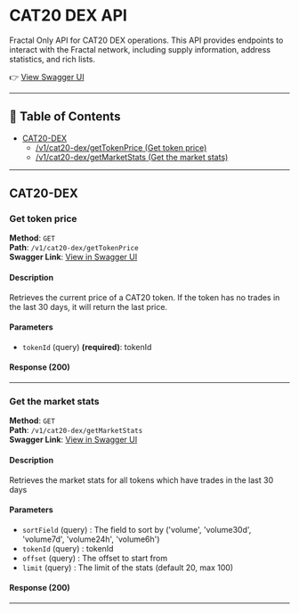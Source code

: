 # CAT20 DEX API

Fractal Only API for CAT20 DEX operations. This API provides endpoints to interact with the Fractal network, including supply information, address statistics, and rich lists.

👉 [View Swagger UI](https://open-api.unisat.io/#/)

---

## 📑 Table of Contents

- [CAT20-DEX](#cat20-dex)
  - [/v1/cat20-dex/getTokenPrice (Get token price) ](#get-token-price)
  - [/v1/cat20-dex/getMarketStats (Get the market stats) ](#get-the-market-stats)

---

## CAT20-DEX

### Get token price
<a id="get-token-price"></a>

**Method**: `GET`  
**Path**: `/v1/cat20-dex/getTokenPrice`  
**Swagger Link**: [View in Swagger UI](https://open-api.unisat.io/#/CAT20-DEX/getTokenPrice)  

#### Description
Retrieves the current price of a CAT20 token. If the token has no trades in the last 30 days, it will return the last price.

#### Parameters
- `tokenId` (query) **(required)**: tokenId

#### Response (200)


---

### Get the market stats
<a id="get-the-market-stats"></a>

**Method**: `GET`  
**Path**: `/v1/cat20-dex/getMarketStats`  
**Swagger Link**: [View in Swagger UI](https://open-api.unisat.io/#/CAT20-DEX/getMarketStats)  

#### Description
Retrieves the market stats for all tokens which have trades in the last 30 days

#### Parameters
- `sortField` (query) : The field to sort by ('volume', 'volume30d', 'volume7d', 'volume24h', 'volume6h')
- `tokenId` (query) : tokenId
- `offset` (query) : The offset to start from
- `limit` (query) : The limit of the stats (default 20, max 100)

#### Response (200)


---

